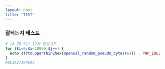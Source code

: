 ```yaml
---
layout: post
title: "TEST"
---
```


### 잘되는지 테스트


```php
# [A-Z0-9]* 12자 랜덤시드 
for ($i=0;$i<10000;$j++) {
  echo strtoupper(bin2hex(openssl_random_pseudo_bytes(6))) . PHP_EOL;
}
#8E1A27104EA9
```
